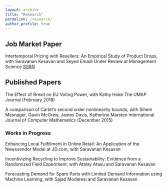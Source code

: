 ```yaml
---
layout: archive
title: "Research"
permalink: /research/
author_profile: true
---
```


## Job Market Paper

Intertemporal Pricing with Resellers: An Empirical Study of Product Drops, with Saravanan Kesavan and Seyed Emadi
Under Review at Management Science
[SSRN](https://papers.ssrn.com/sol3/papers.cfm?abstract_id=3824987)

## Published Papers

The Effect of Brexit on EU Voting Power, with Kathy Hoke
The UMAP Journal (February 2018)	

A comparison of Carlet’s second order nonlinearity bounds, with Sihem Mesnager, Gavin McGrew, James Davis, Katherine Marsten 
International Journal of Computer Mathematics (December 2015)

### Works in Progress

Enhancing Local Fulfillment in Online Retail: An Application of the Newsvendor Model at JD.com, with Saravanan Kesavan
	
Incentivizing Recycling to Improve Sustainability: Evidence from a Randomized Field Experiment, with Atalay Atasu and Saravanan Kesavan

Forecasting Demand for Spare Parts with Limited Demand Information using Machine Learning, with Sajad Modaresi and Saravanan Kesavan	
	


